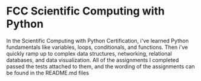 # FCC Scientific Computing with Python

In the Scientific Computing with Python Certification, i've learned Python fundamentals like variables, loops, conditionals, and functions. Then i've quickly ramp up to complex data structures, networking, relational databases, and data visualization.
All of the assignments I completed passed the tests attached to them, and the wording of the assignments can be found in the README.md files
